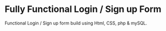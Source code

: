 # Fully Functional Login / Sign up Form
Functional Login / Sign up form build using Html, CSS, php & mySQL.
